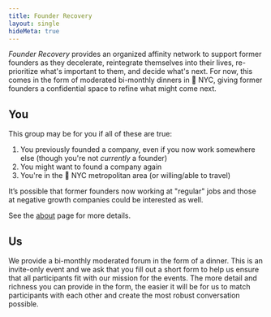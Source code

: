 ```yaml
---
title: Founder Recovery
layout: single
hideMeta: true
---
```


*Founder Recovery* provides an organized affinity network to support former founders as they decelerate, reintegrate themselves into their lives, re-prioritize what's important to them, and decide what's next. For now, this comes in the form of moderated bi-monthly dinners in 🗽 NYC, giving former founders a confidential space to refine what might come next.


## You

This group may be for you if all of these are true:

 1. You previously founded a company, even if you now work somewhere else (though you're not _currently_ a founder)
 1. You might want to found a company again
 1. You're in the 🗽 NYC metropolitan area (or willing/able to travel)

It’s possible that former founders now working at "regular" jobs and those at negative growth companies could be interested as well.

See the [about](/about) page for more details.

## Us

We provide a bi-monthly moderated forum in the form of a dinner. This is an invite-only event and we ask that you fill out a short form to help us ensure that all participants fit with our mission for the events. The more detail and richness you can provide in the form, the easier it will be for us to match participants with each other and create the most robust conversation possible.
